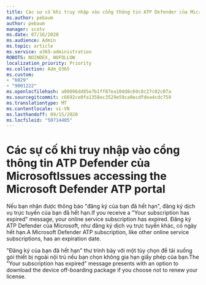 ```yaml
---
title: Các sự cố khi truy nhập vào cổng thông tin ATP Defender của Microsoft
ms.author: pebaum
author: pebaum
manager: scotv
ms.date: 07/16/2020
ms.audience: Admin
ms.topic: article
ms.service: o365-administration
ROBOTS: NOINDEX, NOFOLLOW
localization_priority: Priority
ms.collection: Adm_O365
ms.custom:
- "6029"
- "9001222"
ms.openlocfilehash: a00096dd85e7b1ff87ea10dd8c69c8c27c02c07a
ms.sourcegitcommit: c6692ce0fa1358ec3529e59ca0ecdfdea4cdc759
ms.translationtype: MT
ms.contentlocale: vi-VN
ms.lasthandoff: 09/15/2020
ms.locfileid: "50714405"
---
```

# <a name="issues-accessing-the-microsoft-defender-atp-portal"></a><span data-ttu-id="6e5d3-102">Các sự cố khi truy nhập vào cổng thông tin ATP Defender của Microsoft</span><span class="sxs-lookup"><span data-stu-id="6e5d3-102">Issues accessing the Microsoft Defender ATP portal</span></span>

<span data-ttu-id="6e5d3-103">Nếu bạn nhận được thông báo "đăng ký của bạn đã hết hạn", đăng ký dịch vụ trực tuyến của bạn đã hết hạn.</span><span class="sxs-lookup"><span data-stu-id="6e5d3-103">If you receive a "Your subscription has expired" message, your online service subscription has expired.</span></span> <span data-ttu-id="6e5d3-104">Đăng ký ATP Defender của Microsoft, như đăng ký dịch vụ trực tuyến khác, có ngày hết hạn.</span><span class="sxs-lookup"><span data-stu-id="6e5d3-104">A Microsoft Defender ATP subscription, like other online service subscriptions, has an expiration date.</span></span>

<span data-ttu-id="6e5d3-105">"Đăng ký của bạn đã hết hạn" thư trình bày với một tùy chọn để tải xuống gói thiết bị ngoài nội trú nếu bạn chọn không gia hạn giấy phép của bạn.</span><span class="sxs-lookup"><span data-stu-id="6e5d3-105">The "Your subscription has expired" message presents with an option to download the device off-boarding package if you choose not to renew your license.</span></span>